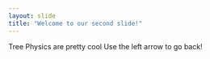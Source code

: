 ```yaml
---
layout: slide
title: "Welcome to our second slide!"
---
```

Tree Physics are pretty cool
Use the left arrow to go back!
